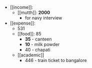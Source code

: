 
- [[income]]:
	- [[mutth]]: **2000**
		- for navy interview
- [[expense]]:
	- 531
	- [[food]]: 85
		- **35** - canteen
		- **10** - milk powder
		- 40 - chapati
	- [[academic]]
		- 446 - train ticket to bangalore
	
	